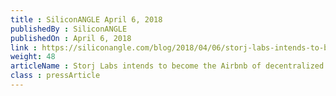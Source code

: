 ```yaml
---
title : SiliconANGLE April 6, 2018
publishedBy : SiliconANGLE
publishedOn : April 6, 2018
link : https://siliconangle.com/blog/2018/04/06/storj-labs-intends-to-become-the-airbnb-of-decentralized-cloud-storage-cubeconversations/
weight: 48
articleName : Storj Labs intends to become the Airbnb of decentralized cloud storage
class : pressArticle
---
```

